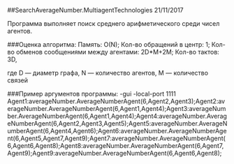 ##SearchAverageNumber.MultiagentTechnologies 21/11/2017

Программа выполняет поиск среднего арифметического среди чисел агентов.

###Оценка алгоритма:
Память: O(N);
Кол-во обращений в центр: 1;
Кол-во обменов сообщениями между агентами: 2D*M+2M;
Кол-во тактов: 3D,

где D — диаметр графа, N — количество агентов, M — количество связей

###Пример аргументов программы:
-gui
-local-port
1111
Agent1:averageNumber.AverageNumberAgent(6,Agent2,Agent3);Agent2:averageNumber.AverageNumberAgent(6,Agent1,Agent4);Agent3:averageNumber.AverageNumberAgent(6,Agent1,Agent4);Agent4:averageNumber.AverageNumberAgent(6,Agent2,Agent3,Agent5);Agent5:averageNumber.AverageNumberAgent(6,Agent4,Agent6);Agent6:averageNumber.AverageNumberAgent(6,Agent5,Agent7,Agent9);Agent7:averageNumber.AverageNumberAgent(6,Agent6,Agent8);Agent8:averageNumber.AverageNumberAgent(6,Agent7,Agent9);Agent9:averageNumber.AverageNumberAgent(6,Agent6,Agent8);